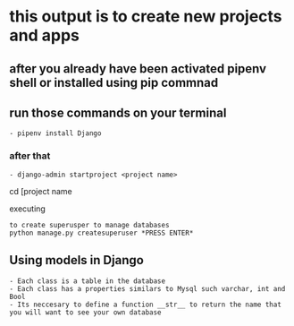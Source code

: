 # **this output is to create new projects and apps**
## after you already have been activated pipenv shell or installed using pip commnad
## run those commands on your terminal

    - pipenv install Django

### after that

    - django-admin startproject <project name>
cd [project name

executing 
    


    to create superusper to manage databases
    python manage.py createsuperuser *PRESS ENTER*




## Using models in Django
    - Each class is a table in the database
    - Each class has a properties similars to Mysql such varchar, int and Bool
    - Its neccesary to define a function __str__ to return the name that you will want to see your own database 